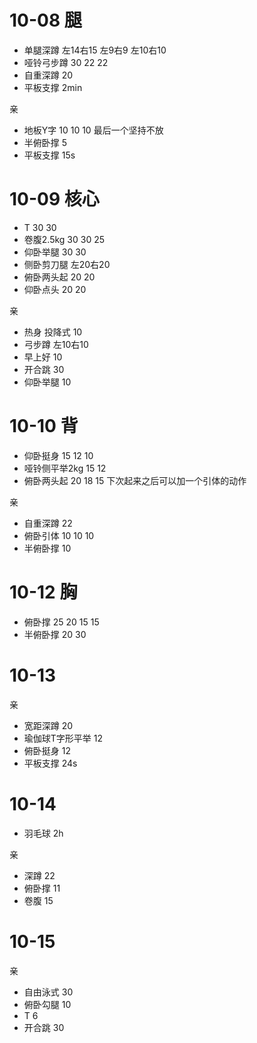 # 10-08 腿

* 单腿深蹲 左14右15 左9右9 左10右10
* 哑铃弓步蹲 30 22 22
* 自重深蹲 20
* 平板支撑 2min

亲

* 地板Y字 10 10 10 最后一个坚持不放
* 半俯卧撑 5 
* 平板支撑 15s

# 10-09 核心

* T 30 30
* 卷腹2.5kg 30 30 25
* 仰卧举腿 30 30 
* 侧卧剪刀腿 左20右20
* 俯卧两头起 20 20
* 仰卧点头 20 20 

亲

* 热身 投降式 10
* 弓步蹲 左10右10
* 早上好 10
* 开合跳 30
* 仰卧举腿 10

# 10-10 背

* 仰卧挺身 15 12 10
* 哑铃侧平举2kg 15 12 
* 俯卧两头起 20 18 15 下次起来之后可以加一个引体的动作

亲

* 自重深蹲 22
* 俯卧引体 10 10 10
* 半俯卧撑 10 

# 10-12 胸

* 俯卧撑 25 20 15 15 
* 半俯卧撑 20 30

# 10-13 

亲

* 宽距深蹲 20
* 瑜伽球T字形平举 12
* 俯卧挺身 12
* 平板支撑 24s

# 10-14

* 羽毛球 2h

亲

* 深蹲 22
* 俯卧撑 11
* 卷腹 15

# 10-15

亲

* 自由泳式 30
* 俯卧勾腿 10
* T 6 
* 开合跳 30
